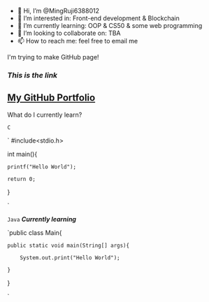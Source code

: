 - 👋 Hi, I’m @MingRuji6388012
- 👀 I’m interested in: Front-end development & Blockchain 
- 🌱 I’m currently learning: OOP & CS50 & some web programming
- 💞️ I’m looking to collaborate on: TBA
- 📫 How to reach me: feel free to email me

<!---
MingRuji6388012/MingRuji6388012 is a ✨ special ✨ repository because its `README.md` (this file) appears on your GitHub profile.
You can click the Preview link to take a look at your changes.
--->
I'm trying to make GitHub page! 

### ___This is the link___ ###
[My GitHub Portfolio](https://mingruji6388012.github.io/markdown-portfolio/)
---------------------------------

What do I currently learn?

`C`

` #include<stdio.h>

  int main(){

    printf("Hello World");

    return 0;
  
  }
  
`


`Java` ***Currently learning***

`public class Main{
    
    public static void main(String[] args){
    
        System.out.print("Hello World");
    
    }
 
 }
 
`
